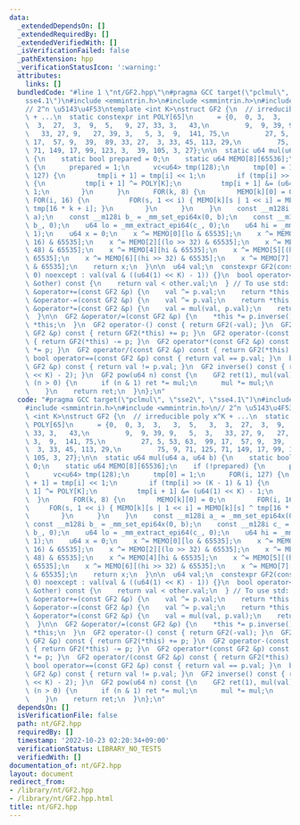 ```yaml
---
data:
  _extendedDependsOn: []
  _extendedRequiredBy: []
  _extendedVerifiedWith: []
  _isVerificationFailed: false
  _pathExtension: hpp
  _verificationStatusIcon: ':warning:'
  attributes:
    links: []
  bundledCode: "#line 1 \"nt/GF2.hpp\"\n#pragma GCC target(\"pclmul\", \"sse2\", \"\
    sse4.1\")\n#include <emmintrin.h>\n#include <smmintrin.h>\n#include <wmmintrin.h>\n\
    // 2^n \u5143\u4F53\ntemplate <int K>\nstruct GF2 {\n  // irreducible poly x^K\
    \ + ...\n  static constexpr int POLY[65]\n      = {0,  0, 3,  3,   3,  5,   3,\
    \  3,  27,  3,  9,  5,   9, 27, 33, 3,   43,\n         9,  9, 39, 9,   5,  3,\
    \   33, 27, 9,   27, 39, 3,   5, 3,  9,  141, 75,\n         27, 5, 53, 63,  99,\
    \ 17,  57, 9,  39,  89, 33, 27,  3, 33, 45, 113, 29,\n         75, 9, 71, 125,\
    \ 71, 149, 17, 99, 123, 3,  39, 105, 3, 27};\n\n  static u64 mul(u64 a, u64 b)\
    \ {\n    static bool prepared = 0;\n    static u64 MEMO[8][65536];\n    if (!prepared)\
    \ {\n      prepared = 1;\n      vc<u64> tmp(128);\n      tmp[0] = 1;\n      FOR(i,\
    \ 127) {\n        tmp[i + 1] = tmp[i] << 1;\n        if (tmp[i] >> (K - 1) & 1)\
    \ {\n          tmp[i + 1] ^= POLY[K];\n          tmp[i + 1] &= (u64(1) << K) -\
    \ 1;\n        }\n      }\n      FOR(k, 8) {\n        MEMO[k][0] = 0;\n       \
    \ FOR(i, 16) {\n          FOR(s, 1 << i) { MEMO[k][s | 1 << i] = MEMO[k][s] ^\
    \ tmp[16 * k + i]; }\n        }\n      }\n    }\n    const __m128i a_ = _mm_set_epi64x(0,\
    \ a);\n    const __m128i b_ = _mm_set_epi64x(0, b);\n    const __m128i c_ = _mm_clmulepi64_si128(a_,\
    \ b_, 0);\n    u64 lo = _mm_extract_epi64(c_, 0);\n    u64 hi = _mm_extract_epi64(c_,\
    \ 1);\n    u64 x = 0;\n    x ^= MEMO[0][lo & 65535];\n    x ^= MEMO[1][(lo >>\
    \ 16) & 65535];\n    x ^= MEMO[2][(lo >> 32) & 65535];\n    x ^= MEMO[3][(lo >>\
    \ 48) & 65535];\n    x ^= MEMO[4][hi & 65535];\n    x ^= MEMO[5][(hi >> 16) &\
    \ 65535];\n    x ^= MEMO[6][(hi >> 32) & 65535];\n    x ^= MEMO[7][(hi >> 48)\
    \ & 65535];\n    return x;\n  }\n\n  u64 val;\n  constexpr GF2(const u64 val =\
    \ 0) noexcept : val(val & ((u64(1) << K) - 1)) {}\n  bool operator<(const GF2\
    \ &other) const {\n    return val < other.val;\n  } // To use std::map\n  GF2\
    \ &operator+=(const GF2 &p) {\n    val ^= p.val;\n    return *this;\n  }\n  GF2\
    \ &operator-=(const GF2 &p) {\n    val ^= p.val;\n    return *this;\n  }\n  GF2\
    \ &operator*=(const GF2 &p) {\n    val = mul(val, p.val);\n    return *this;\n\
    \  }\n\n  GF2 &operator/=(const GF2 &p) {\n    *this *= p.inverse();\n    return\
    \ *this;\n  }\n  GF2 operator-() const { return GF2(-val); }\n  GF2 operator+(const\
    \ GF2 &p) const { return GF2(*this) += p; }\n  GF2 operator-(const GF2 &p) const\
    \ { return GF2(*this) -= p; }\n  GF2 operator*(const GF2 &p) const { return GF2(*this)\
    \ *= p; }\n  GF2 operator/(const GF2 &p) const { return GF2(*this) /= p; }\n \
    \ bool operator==(const GF2 &p) const { return val == p.val; }\n  bool operator!=(const\
    \ GF2 &p) const { return val != p.val; }\n  GF2 inverse() const { return pow((u64(1)\
    \ << K) - 2); }\n  GF2 pow(u64 n) const {\n    GF2 ret(1), mul(val);\n    while\
    \ (n > 0) {\n      if (n & 1) ret *= mul;\n      mul *= mul;\n      n >>= 1;\n\
    \    }\n    return ret;\n  }\n};\n"
  code: "#pragma GCC target(\"pclmul\", \"sse2\", \"sse4.1\")\n#include <emmintrin.h>\n\
    #include <smmintrin.h>\n#include <wmmintrin.h>\n// 2^n \u5143\u4F53\ntemplate\
    \ <int K>\nstruct GF2 {\n  // irreducible poly x^K + ...\n  static constexpr int\
    \ POLY[65]\n      = {0,  0, 3,  3,   3,  5,   3,  3,  27,  3,  9,  5,   9, 27,\
    \ 33, 3,   43,\n         9,  9, 39, 9,   5,  3,   33, 27, 9,   27, 39, 3,   5,\
    \ 3,  9,  141, 75,\n         27, 5, 53, 63,  99, 17,  57, 9,  39,  89, 33, 27,\
    \  3, 33, 45, 113, 29,\n         75, 9, 71, 125, 71, 149, 17, 99, 123, 3,  39,\
    \ 105, 3, 27};\n\n  static u64 mul(u64 a, u64 b) {\n    static bool prepared =\
    \ 0;\n    static u64 MEMO[8][65536];\n    if (!prepared) {\n      prepared = 1;\n\
    \      vc<u64> tmp(128);\n      tmp[0] = 1;\n      FOR(i, 127) {\n        tmp[i\
    \ + 1] = tmp[i] << 1;\n        if (tmp[i] >> (K - 1) & 1) {\n          tmp[i +\
    \ 1] ^= POLY[K];\n          tmp[i + 1] &= (u64(1) << K) - 1;\n        }\n    \
    \  }\n      FOR(k, 8) {\n        MEMO[k][0] = 0;\n        FOR(i, 16) {\n     \
    \     FOR(s, 1 << i) { MEMO[k][s | 1 << i] = MEMO[k][s] ^ tmp[16 * k + i]; }\n\
    \        }\n      }\n    }\n    const __m128i a_ = _mm_set_epi64x(0, a);\n   \
    \ const __m128i b_ = _mm_set_epi64x(0, b);\n    const __m128i c_ = _mm_clmulepi64_si128(a_,\
    \ b_, 0);\n    u64 lo = _mm_extract_epi64(c_, 0);\n    u64 hi = _mm_extract_epi64(c_,\
    \ 1);\n    u64 x = 0;\n    x ^= MEMO[0][lo & 65535];\n    x ^= MEMO[1][(lo >>\
    \ 16) & 65535];\n    x ^= MEMO[2][(lo >> 32) & 65535];\n    x ^= MEMO[3][(lo >>\
    \ 48) & 65535];\n    x ^= MEMO[4][hi & 65535];\n    x ^= MEMO[5][(hi >> 16) &\
    \ 65535];\n    x ^= MEMO[6][(hi >> 32) & 65535];\n    x ^= MEMO[7][(hi >> 48)\
    \ & 65535];\n    return x;\n  }\n\n  u64 val;\n  constexpr GF2(const u64 val =\
    \ 0) noexcept : val(val & ((u64(1) << K) - 1)) {}\n  bool operator<(const GF2\
    \ &other) const {\n    return val < other.val;\n  } // To use std::map\n  GF2\
    \ &operator+=(const GF2 &p) {\n    val ^= p.val;\n    return *this;\n  }\n  GF2\
    \ &operator-=(const GF2 &p) {\n    val ^= p.val;\n    return *this;\n  }\n  GF2\
    \ &operator*=(const GF2 &p) {\n    val = mul(val, p.val);\n    return *this;\n\
    \  }\n\n  GF2 &operator/=(const GF2 &p) {\n    *this *= p.inverse();\n    return\
    \ *this;\n  }\n  GF2 operator-() const { return GF2(-val); }\n  GF2 operator+(const\
    \ GF2 &p) const { return GF2(*this) += p; }\n  GF2 operator-(const GF2 &p) const\
    \ { return GF2(*this) -= p; }\n  GF2 operator*(const GF2 &p) const { return GF2(*this)\
    \ *= p; }\n  GF2 operator/(const GF2 &p) const { return GF2(*this) /= p; }\n \
    \ bool operator==(const GF2 &p) const { return val == p.val; }\n  bool operator!=(const\
    \ GF2 &p) const { return val != p.val; }\n  GF2 inverse() const { return pow((u64(1)\
    \ << K) - 2); }\n  GF2 pow(u64 n) const {\n    GF2 ret(1), mul(val);\n    while\
    \ (n > 0) {\n      if (n & 1) ret *= mul;\n      mul *= mul;\n      n >>= 1;\n\
    \    }\n    return ret;\n  }\n};\n"
  dependsOn: []
  isVerificationFile: false
  path: nt/GF2.hpp
  requiredBy: []
  timestamp: '2022-10-23 02:20:34+09:00'
  verificationStatus: LIBRARY_NO_TESTS
  verifiedWith: []
documentation_of: nt/GF2.hpp
layout: document
redirect_from:
- /library/nt/GF2.hpp
- /library/nt/GF2.hpp.html
title: nt/GF2.hpp
---
```

